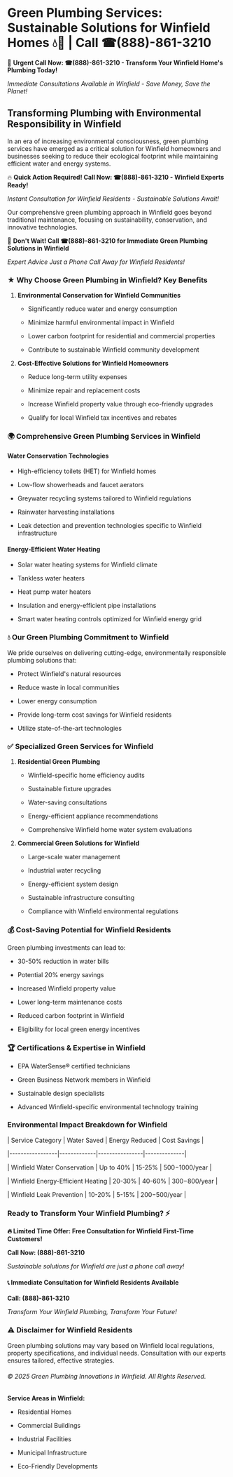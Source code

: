 # Green Plumbing Services: Sustainable Solutions for Winfield Homes 💧🌿 | Call ☎(888)-861-3210

🚨 **Urgent Call Now: ☎(888)-861-3210 - Transform Your Winfield Home's Plumbing Today!**
*Immediate Consultations Available in Winfield - Save Money, Save the Planet!*

## Transforming Plumbing with Environmental Responsibility in Winfield

In an era of increasing environmental consciousness, green plumbing services have emerged as a critical solution for Winfield homeowners and businesses seeking to reduce their ecological footprint while maintaining efficient water and energy systems. 

🔥 **Quick Action Required! Call Now: ☎(888)-861-3210 - Winfield Experts Ready!**
*Instant Consultation for Winfield Residents - Sustainable Solutions Await!*

Our comprehensive green plumbing approach in Winfield goes beyond traditional maintenance, focusing on sustainability, conservation, and innovative technologies.

🚨 **Don't Wait! Call ☎(888)-861-3210 for Immediate Green Plumbing Solutions in Winfield**
*Expert Advice Just a Phone Call Away for Winfield Residents!*

### ★ Why Choose Green Plumbing in Winfield? Key Benefits

1. **Environmental Conservation for Winfield Communities** 
   - Significantly reduce water and energy consumption
   - Minimize harmful environmental impact in Winfield
   - Lower carbon footprint for residential and commercial properties
   - Contribute to sustainable Winfield community development

2. **Cost-Effective Solutions for Winfield Homeowners** 
   - Reduce long-term utility expenses
   - Minimize repair and replacement costs
   - Increase Winfield property value through eco-friendly upgrades
   - Qualify for local Winfield tax incentives and rebates

### 🌍 Comprehensive Green Plumbing Services in Winfield

#### Water Conservation Technologies
- High-efficiency toilets (HET) for Winfield homes
- Low-flow showerheads and faucet aerators
- Greywater recycling systems tailored to Winfield regulations
- Rainwater harvesting installations
- Leak detection and prevention technologies specific to Winfield infrastructure

#### Energy-Efficient Water Heating
- Solar water heating systems for Winfield climate
- Tankless water heaters
- Heat pump water heaters
- Insulation and energy-efficient pipe installations
- Smart water heating controls optimized for Winfield energy grid

### 💧 Our Green Plumbing Commitment to Winfield

We pride ourselves on delivering cutting-edge, environmentally responsible plumbing solutions that:
- Protect Winfield's natural resources
- Reduce waste in local communities
- Lower energy consumption
- Provide long-term cost savings for Winfield residents
- Utilize state-of-the-art technologies

### ✅ Specialized Green Services for Winfield

1. **Residential Green Plumbing**
   - Winfield-specific home efficiency audits
   - Sustainable fixture upgrades
   - Water-saving consultations
   - Energy-efficient appliance recommendations
   - Comprehensive Winfield home water system evaluations

2. **Commercial Green Solutions for Winfield**
   - Large-scale water management
   - Industrial water recycling
   - Energy-efficient system design
   - Sustainable infrastructure consulting
   - Compliance with Winfield environmental regulations

### 💰 Cost-Saving Potential for Winfield Residents

Green plumbing investments can lead to:
- 30-50% reduction in water bills
- Potential 20% energy savings
- Increased Winfield property value
- Lower long-term maintenance costs
- Reduced carbon footprint in Winfield
- Eligibility for local green energy incentives

### 🏆 Certifications & Expertise in Winfield

- EPA WaterSense® certified technicians
- Green Business Network members in Winfield
- Sustainable design specialists
- Advanced Winfield-specific environmental technology training

### Environmental Impact Breakdown for Winfield

| Service Category | Water Saved | Energy Reduced | Cost Savings |
|-----------------|-------------|----------------|--------------|
| Winfield Water Conservation | Up to 40% | 15-25% | $500-$1000/year |
| Winfield Energy-Efficient Heating | 20-30% | 40-60% | $300-$800/year |
| Winfield Leak Prevention | 10-20% | 5-15% | $200-$500/year |

### Ready to Transform Your Winfield Plumbing? ⚡

**🔥 Limited Time Offer: Free Consultation for Winfield First-Time Customers!**

**Call Now: (888)-861-3210**
*Sustainable solutions for Winfield are just a phone call away!*

#### 📞 Immediate Consultation for Winfield Residents Available

**Call: (888)-861-3210**
*Transform Your Winfield Plumbing, Transform Your Future!*

### ⚠️ Disclaimer for Winfield Residents

Green plumbing solutions may vary based on Winfield local regulations, property specifications, and individual needs. Consultation with our experts ensures tailored, effective strategies.

###### © 2025 Green Plumbing Innovations in Winfield. All Rights Reserved.

**Service Areas in Winfield:** 
- Residential Homes
- Commercial Buildings
- Industrial Facilities
- Municipal Infrastructure
- Eco-Friendly Developments